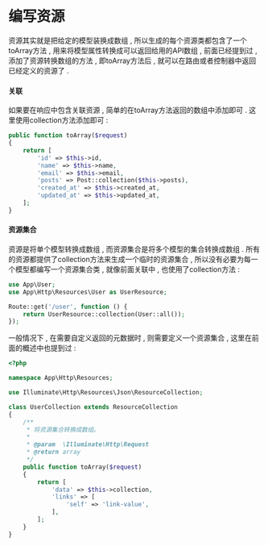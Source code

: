 # 编写资源

资源其实就是把给定的模型装换成数组 , 所以生成的每个资源类都包含了一个toArray方法 , 用来将模型属性转换成可以返回给用的API数组 , 前面已经提到过 , 添加了资源转换数组的方法 , 即toArray方法后 , 就可以在路由或者控制器中返回已经定义的资源了 .

#### 关联

如果要在响应中包含关联资源 , 简单的在toArray方法返回的数组中添加即可 . 这里使用collection方法添加即可 :

```php
public function toArray($request)
{
    return [
        'id' => $this->id,
        'name' => $this->name,
        'email' => $this->email,
        'posts' => Post::collection($this->posts),
        'created_at' => $this->created_at,
        'updated_at' => $this->updated_at,
    ];
}
```

#### 资源集合

资源是将单个模型转换成数组 , 而资源集合是将多个模型的集合转换成数组 . 所有的资源都提供了collection方法来生成一个临时的资源集合 , 所以没有必要为每一个模型都编写一个资源集合类 , 就像前面关联中 , 也使用了collection方法 :

```php
use App\User;
use App\Http\Resources\User as UserResource;

Route::get('/user', function () {
    return UserResource::collection(User::all());
});
```

一般情况下 , 在需要自定义返回的元数据时 , 则需要定义一个资源集合 , 这里在前面的概述中也提到过 : 

```php
<?php

namespace App\Http\Resources;

use Illuminate\Http\Resources\Json\ResourceCollection;

class UserCollection extends ResourceCollection
{
    /**
     * 将资源集合转换成数组。
     *
     * @param  \Illuminate\Http\Request
     * @return array
     */
    public function toArray($request)
    {
        return [
            'data' => $this->collection,
            'links' => [
                'self' => 'link-value',
            ],
        ];
    }
}
```



